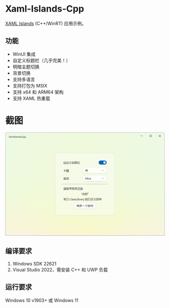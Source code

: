 # Xaml-Islands-Cpp

 [XAML Islands](https://docs.microsoft.com/en-us/windows/apps/desktop/modernize/xaml-islands) (C++/WinRT) 应用示例。

## 功能

* WinUI 集成
* 自定义标题栏（几乎完美！）
* 明暗主题切换
* 背景切换
* 支持多语言
* 支持打包为 MSIX
* 支持 x64 和 ARM64 架构
* 支持 XAML 热重载

# 截图

![MainWindow.png](img/MainWindow.png)

## 编译要求

1. Windows SDK 22621
2. Visual Studio 2022，需安装 C++ 和 UWP 负载

## 运行要求

Windows 10 v1903+ 或 Windows 11
